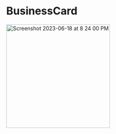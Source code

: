 # BusinessCard

<img width="277" alt="Screenshot 2023-06-18 at 8 24 00 PM" src="https://github.com/akshitakorwar/BusinessCard/assets/17399243/95b48c8e-496e-4b92-88ad-a952f901d7e2">
